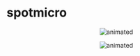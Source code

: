 # spotmicro


<p align="center">
  <img src="side_recovery.gif" alt="animated" />
</p>

<p align="center">
  <img src="fall_recovery.gif" alt="animated" />
</p>